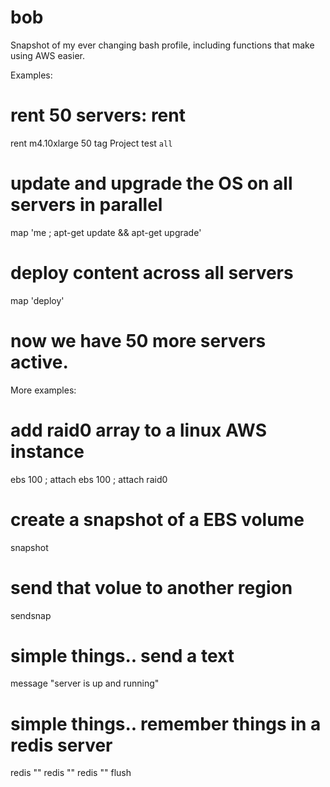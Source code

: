 # bob
Snapshot of my ever changing bash profile, including functions that make using AWS easier.

Examples:

# rent 50 servers: rent <instanceType> <count> <imageId> <zone> <securityids> <key>
rent m4.10xlarge 50
tag Project test `all`

# update and upgrade the OS on all servers in parallel
map 'me ; apt-get update && apt-get upgrade'

# deploy content across all servers
map 'deploy'

# now we have 50 more servers active.

More examples:

# add raid0 array to a linux AWS instance
ebs 100 ; attach 
ebs 100 ; attach 
raid0

# create a snapshot of a EBS volume
snapshot <volumeId>

# send that volue to another region
sendsnap <region>

# simple things.. send a text
message <email> "server is up and running"

# simple things.. remember things in a redis server
redis "<redis command>"
redis "<redis command>"
redis "<redis command>"
flush
